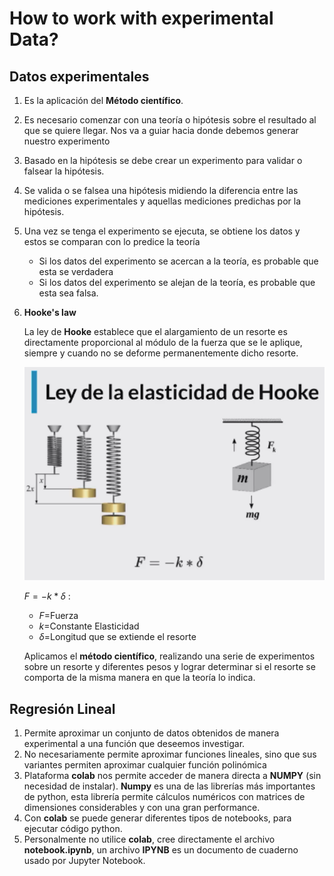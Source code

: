 # How to work with experimental Data?

## Datos experimentales
1. Es la aplicación del **Método científico**.
2. Es necesario comenzar con una teoría o hipótesis sobre el resultado al que se quiere llegar. Nos va a guiar hacia donde debemos generar nuestro experimento
3. Basado en la hipótesis se debe crear un experimento para validar o falsear la hipótesis.
4. Se valida o se falsea una hipótesis midiendo la diferencia entre las mediciones experimentales y aquellas mediciones predichas por la hipótesis.
5. Una vez se tenga el experimento se ejecuta, se obtiene los datos y estos se comparan con lo predice la teoría
   - Si los datos del experimento se acercan a la teoría, es probable que esta se verdadera
   - Si los datos del experimento se alejan de la teoría, es probable que esta sea falsa.   
6. **Hooke's law**
   
   La ley de **Hooke** establece que el alargamiento de un resorte es directamente proporcional al módulo de la fuerza que se le aplique, siempre y cuando no se deforme permanentemente dicho resorte.
   
   <img src='../img/hooke.png' width=600>

   $F=-k*\delta$ $:$
   - $F$=Fuerza 
   - $k$=Constante Elasticidad
   - $\delta$=Longitud que se extiende el resorte
   
   Aplicamos el **método científico**, realizando una serie de experimentos sobre un resorte y diferentes pesos y lograr determinar si el resorte se comporta de la misma manera en que la teoría lo indica. 


## Regresión Lineal
1. Permite aproximar un conjunto de datos obtenidos de manera experimental a una función que deseemos investigar.
2. No necesariamente permite aproximar funciones lineales, sino que sus variantes permiten aproximar cualquier función polinómica
3. Plataforma **colab** nos permite acceder de manera directa a **NUMPY** (sin necesidad de instalar).
   **Numpy** es una de las librerías más importantes de python, esta librería permite cálculos numéricos con matrices de dimensiones considerables y con una gran performance.
4. Con **colab** se puede generar diferentes tipos de notebooks, para ejecutar código python.
5. Personalmente no utilice **colab**, cree directamente el archivo **notebook.ipynb**, un archivo **IPYNB**  es un documento de cuaderno usado por Jupyter Notebook.
